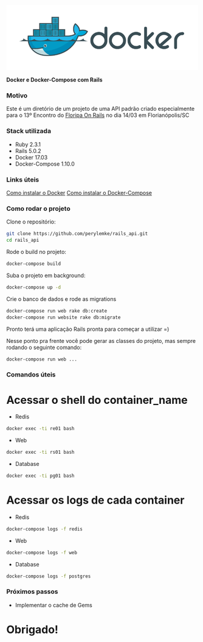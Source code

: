 ![Docker](img/docker-image.png)

**Docker e Docker-Compose com Rails**

### Motivo
Este é um diretório de um projeto de uma API padrão criado especialmente para o 13º Encontro do [Floripa On Rails](https://www.meetup.com/pt-BR/Floripa-on-Rails/) no dia 14/03 em Florianópolis/SC

### Stack utilizada
- Ruby 2.3.1
- Rails 5.0.2
- Docker 17.03
- Docker-Compose 1.10.0

### Links úteis
[Como instalar o Docker](https://docs.docker.com/engine/installation/linux/ubuntu/)
[Como instalar o Docker-Compose](https://docs.docker.com/compose/install/)

### Como rodar o projeto
Clone o repositório:
```bash
git clone https://github.com/perylemke/rails_api.git
cd rails_api
```
Rode o build no projeto:
```bash
docker-compose build
```
Suba o projeto em background:
```bash
docker-compose up -d
```
Crie o banco de dados e rode as migrations
```bash
docker-compose run web rake db:create
docker-compose run website rake db:migrate
```

Pronto terá uma aplicação Rails pronta para começar a utilizar =)

Nesse ponto pra frente você pode gerar as classes do projeto, mas sempre rodando o seguinte comando:
```bash
docker-compose run web ...
```

### Comandos úteis

# Acessar o shell do container_name

- Redis
```bash
docker exec -ti re01 bash
```

- Web
```bash
docker exec -ti rs01 bash
```

- Database
```bash
docker exec -ti pg01 bash
```

# Acessar os logs de cada container

- Redis
```bash
docker-compose logs -f redis
```

- Web
```bash
docker-compose logs -f web
```

- Database
```bash
docker-compose logs -f postgres
```
### Próximos passos

- Implementar o cache de Gems

# Obrigado!
